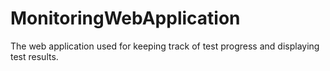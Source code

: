 # MonitoringWebApplication
The web application used for keeping track of test progress and displaying test results.
